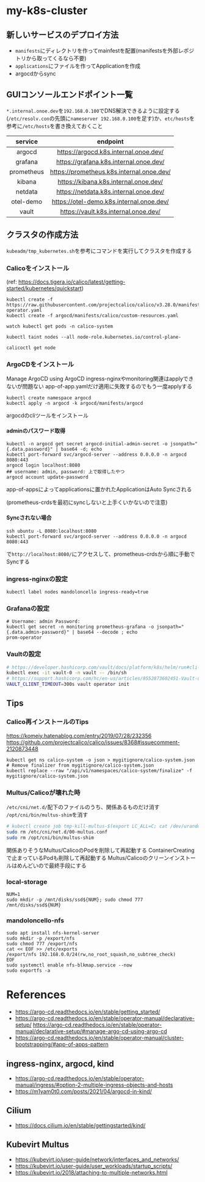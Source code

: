 # my-k8s-cluster
## 新しいサービスのデプロイ方法
- `manifests`にディレクトリを作ってmainfestを配置(manifestsを外部レポジトリから取ってくるなら不要)
- `applications`にファイルを作ってApplicationを作成
- argocdからsync

## GUIコンソールエンドポイント一覧
`*.internal.onoe.dev`を`192.168.0.100`でDNS解決できるように設定する(`/etc/resolv.con`の先頭に`nameserver 192.168.0.100`を足す)か、`etc/hosts`を参考に`/etc/hosts`を書き換えておくこと

| service    | endpoint                                  |
|:----------:|:-----------------------------------------:|
| argocd     | https://argocd.k8s.internal.onoe.dev/     |
| grafana    | https://grafana.k8s.internal.onoe.dev/    |
| prometheus | https://prometheus.k8s.internal.onoe.dev/ |
| kibana     | https://kibana.k8s.internal.onoe.dev/     |
| netdata    | https://netdata.k8s.internal.onoe.dev/    |
| otel-demo  | https://otel-demo.k8s.internal.onoe.dev/  |
| vault      | https://vault.k8s.internal.onoe.dev/      |

## クラスタの作成方法
`kubeadm/tmp_kubernetes.sh`を参考にコマンドを実行してクラスタを作成する
### Calicoをインストール
(ref: https://docs.tigera.io/calico/latest/getting-started/kubernetes/quickstart)
```
kubectl create -f https://raw.githubusercontent.com/projectcalico/calico/v3.28.0/manifests/tigera-operator.yaml
kubectl create -f argocd/manifests/calico/custom-resources.yaml

watch kubectl get pods -n calico-system

kubectl taint nodes --all node-role.kubernetes.io/control-plane-

calicoctl get node
```


### ArgoCDをインストール
Manage ArgoCD using ArgoCD
ingress-nginxやmonitoring関連はapplyできないが問題ない
app-of-app.yamlだけ適用に失敗するのでもう一度applyする
```
kubectl create namespace argocd
kubectl apply -n argocd -k argocd/manifests/argocd
```

argocdのcliツールをインストール
#### adminのパスワード取得
```
kubectl -n argocd get secret argocd-initial-admin-secret -o jsonpath="{.data.password}" | base64 -d; echo
kubectl port-forward svc/argocd-server --address 0.0.0.0 -n argocd 8080:443
argocd login localhost:8080
## username: admin, password: 上で取得したやつ
argocd account update-password
```

app-of-appsによってapplicationsに置かれたApplicationはAuto Syncされる

(prometheus-crdsを最初にsyncしないと上手くいかないので注意)

#### Syncされない場合
```
ssh ubuntu -L 8080:localhost:8080
kubectl port-forward svc/argocd-server --address 0.0.0.0 -n argocd 8080:443
```
で`http://localhost:8080/`にアクセスして、prometheus-crdsから順に手動でSyncする

### ingress-nginxの設定
```
kubectl label nodes mandoloncello ingress-ready=true
```
### Grafanaの設定
```
# Username: admin Password:
kubectl get secret -n monitoring prometheus-grafana -o jsonpath="{.data.admin-password}" | base64 --decode ; echo
prom-operator
```

### Vaultの設定
```bash
# https://developer.hashicorp.com/vault/docs/platform/k8s/helm/run#cli-initialize-and-unseal
kubectl exec -it vault-0 -n vault -- /bin/sh
# https://support.hashicorp.com/hc/en-us/articles/8552873602451-Vault-on-Kubernetes-and-context-deadline-exceeded-errors
VAULT_CLIENT_TIMEOUT=300s vault operator init
```

## Tips
### Calico再インストールのTips
https://komeiy.hatenablog.com/entry/2019/07/28/232356
https://github.com/projectcalico/calico/issues/8368#issuecomment-2120873448

```
kubectl get ns calico-system -o json > mygitignore/calico-system.json
# Remove finalizer from mygitignore/calico-system.json
kubectl replace --raw "/api/v1/namespaces/calico-system/finalize" -f mygitignore/calico-system.json
```

### Multus/Calicoが壊れた時
`/etc/cni/net.d/`配下のファイルのうち、関係あるものだけ消す
`/opt/cni/bin/multus-shim`を消す
```bash
# kubectl create job tmp-kill-multus-$(export LC_ALL=C; cat /dev/urandom | tr -dc a-z0-9 | head -c10) --from=cronjob/kill-multus -n kube-system
sudo rm /etc/cni/net.d/00-multus.conf
sudo rm /opt/cni/bin/multus-shim
```
関係ありそうなMultus/CalicoのPodを削除して再起動する
ContainerCreatingで止まっているPodも削除して再起動する
Multus/Calicoのクリーンインストールはめんどいので最終手段にする

### local-storage
```
NUM=1
sudo mkdir -p /mnt/disks/ssd${NUM}; sudo chmod 777 /mnt/disks/ssd${NUM}
```

### mandoloncello-nfs
```
sudo apt install nfs-kernel-server
sudo mkdir -p /export/nfs
sudo chmod 777 /export/nfs
cat << EOF >> /etc/exports
/export/nfs 192.168.0.0/24(rw,no_root_squash,no_subtree_check)
EOF
sudo systemctl enable nfs-blkmap.service --now
sudo exportfs -a
```

# References
- https://argo-cd.readthedocs.io/en/stable/getting_started/
- https://argo-cd.readthedocs.io/en/stable/operator-manual/declarative-setup/
https://argo-cd.readthedocs.io/en/stable/operator-manual/declarative-setup/#manage-argo-cd-using-argo-cd
- https://argo-cd.readthedocs.io/en/stable/operator-manual/cluster-bootstrapping/#app-of-apps-pattern

## ingress-nginx, argocd, kind
- https://argo-cd.readthedocs.io/en/stable/operator-manual/ingress/#option-2-multiple-ingress-objects-and-hosts 
- https://m1yam0t0.com/posts/2021/04/argocd-in-kind/

## Cilium
- https://docs.cilium.io/en/stable/gettingstarted/kind/

## Kubevirt Multus
- https://kubevirt.io/user-guide/network/interfaces_and_networks/
- https://kubevirt.io/user-guide/user_workloads/startup_scripts/
- https://kubevirt.io/2018/attaching-to-multiple-networks.html
